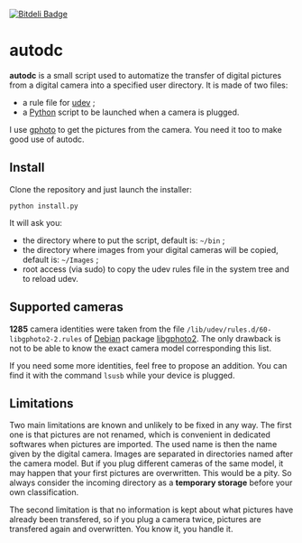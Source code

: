 [![Bitdeli Badge](https://d2weczhvl823v0.cloudfront.net/stephanepechard/autodc/trend.png)](https://bitdeli.com/free "Bitdeli Badge")

autodc
======

**autodc** is a small script used to automatize the transfer of digital
pictures from a digital camera into a specified user directory.
It is made of two files:
 * a rule file for [udev](http://wiki.debian.org/udev) ;
 * a [Python](http://python.org) script to be launched when a camera is plugged.

I use [gphoto](http://gphoto.org) to get the pictures from the camera. You
need it too to make good use of autodc.


Install
-------
Clone the repository and just launch the installer:

    python install.py

It will ask you:
 * the directory where to put the script, default is: `~/bin` ;
 * the directory where images from your digital cameras will be copied,
   default is: `~/Images` ;
 * root access (via sudo) to copy the udev rules file in the system tree and
   to reload udev.


Supported cameras
-----------------
**1285** camera identities were taken from the file
`/lib/udev/rules.d/60-libgphoto2-2.rules` of
[Debian](http://debian.org) package 
[libgphoto2](http://packages.debian.org/wheezy/libgphoto2-2).
The only drawback is not to be able to know the exact camera model
corresponding this list.

If you need some more identities, feel free to propose an addition.
You can find it with the command `lsusb` while your device is plugged.


Limitations
-----------
Two main limitations are known and unlikely to be fixed in any way.
The first one is that pictures are not renamed, which is convenient 
in dedicated softwares when pictures are imported. The used name is
then the name given by the digital camera. Images are separated in
directories named after the camera model. But if you plug different
cameras of the same model, it may happen that your first pictures
are overwritten. This would be a pity. So always consider the incoming 
directory as a **temporary storage** before your own classification.

The second limitation is that no information is kept about
what pictures have already been transfered, so if you plug
a camera twice, pictures are transfered again and overwritten.
You know it, you handle it.
